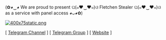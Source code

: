 (✿◕‿◕ We are proud to present ଘ(๑♥‿♥๑)ଓ Fletchen Stealer ଘ(๑♥‿♥๑)ଓ as a service with panel access ◕ᴗ◕✿)

[![400x75static.png](https://i.postimg.cc/HWXvhxNw/400x75static.png)](https://postimg.cc/kDMyVnqG)

[ [Telegram Channel](https://t.me/fletchenbeta) ] [ [Telegram Group](https://t.me/fletchenchat) ] [ [Website](https://fletchen.to) ]
